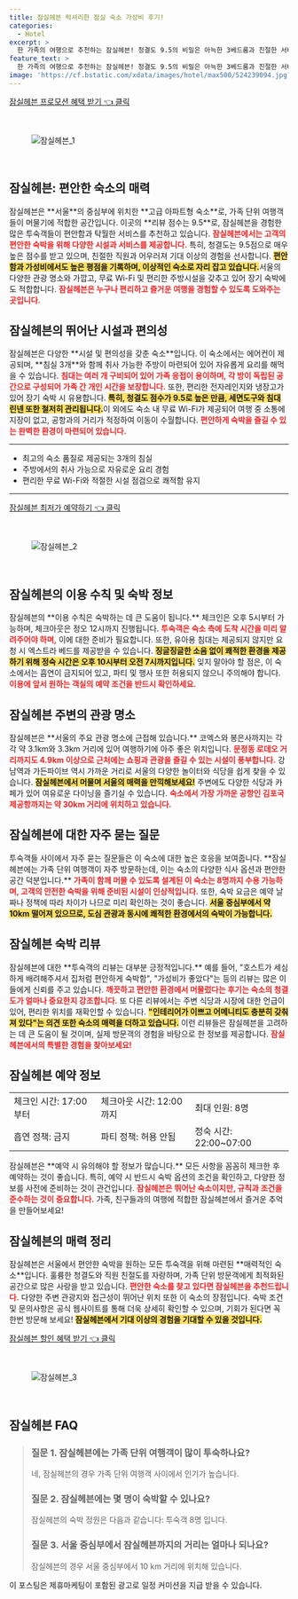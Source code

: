 ```yaml
---
title: 잠실헤븐 럭셔리한 잠실 숙소 가성비 후기!
categories:
  - Hotel
excerpt: >
  한 가족의 여행으로 추천하는 잠실헤븐! 청결도 9.5의 비밀은 아늑한 3베드룸과 친절한 서비스. 서울 중심에서 가까운 위치와 다양한 편의시설 덕분에 집처럼 편안하게 이용하세요! 클릭 필수!
feature_text: >
  한 가족의 여행으로 추천하는 잠실헤븐! 청결도 9.5의 비밀은 아늑한 3베드룸과 친절한 서비스. 서울 중심에서 가까운 위치와 다양한 편의시설 덕분에 집처럼 편안하게 이용하세요! 클릭 필수!
image: 'https://cf.bstatic.com/xdata/images/hotel/max500/524239094.jpg?k=29ce9566eb41aaabbd7d754eabea8e8415e5dfd0ebeab3a3726eb9efcab704b5&o=&hp=1'
---
```


<p><a class="modoo-button" href="https://tinyurl.com/287e37dg" rel="nofollow noopener">잠실헤븐 프로모션 혜택 받기 👈 클릭</a></p><br/>
<figure class="image"><img alt="잠실헤븐_1" src="https://cf.bstatic.com/xdata/images/hotel/max1024x768/524238697.jpg?k=dd6c456714742aed9cb2cf673c4125d2940f631a42d01399a8619310b10d06e3&amp;o=&amp;hp=1"/></figure><br/>

<h2 id="잠실헤븐_소개">잠실헤븐: 편안한 숙소의 매력</h2>
<p>잠실헤븐은 **서울**의 중심부에 위치한 **고급 아파트형 숙소**로, 가족 단위 여행객들이 머물기에 적합한 공간입니다. 이곳의 **리뷰 점수는 9.5**로, 잠실헤븐을 경험한 많은 투숙객들이 편안함과 탁월한 서비스를 추천하고 있습니다. <b><span style="color: #ee2323;">잠실헤븐에서는 고객의 편안한 숙박을 위해 다양한 시설과 서비스를 제공합니다.</span></b> 특히, 청결도는 9.5점으로 매우 높은 점수를 받고 있으며, 친절한 직원과 어우러져 기대 이상의 경험을 선사합니다. <b><span style="background-color: #ffe066;">편안함과 가성비에서도 높은 평점을 기록하며, 이상적인 숙소로 자리 잡고 있습니다.</span></b>서울의 다양한 관광 명소와 가깝고, 무료 Wi-Fi 및 편리한 주방시설을 갖추고 있어 장기 숙박에도 적합합니다. <b><span style="color: #ee2323;">잠실헤븐은 누구나 편리하고 즐거운 여행을 경험할 수 있도록 도와주는 곳입니다.</span></b></p>
<h2 id="잠실헤븐_시설_편의성">잠실헤븐의 뛰어난 시설과 편의성</h2>
<p>잠실헤븐은 다양한 **시설 및 편의성을 갖춘 숙소**입니다. 이 숙소에서는 에어컨이 제공되며, **침실 3개**와 함께 취사 가능한 주방이 마련되어 있어 자유롭게 요리를 해먹을 수 있습니다. <b><span style="color: #ee2323;">침대는 여러 개 구비되어 있어 가족 응접이 용이하며, 각 방이 독립된 공간으로 구성되어 가족 간 개인 시간을 보장합니다.</span></b> 또한, 편리한 전자레인지와 냉장고가 있어 장기 숙박 시 유용합니다. <b><span style="background-color: #ffe066;">특히, 청결도 점수가 9.5로 높은 만큼, 세면도구와 침대 린넨 또한 철저히 관리됩니다.</span></b>이 외에도 숙소 내 무료 Wi-Fi가 제공되어 여행 중 소통에 지장이 없고, 공항과의 거리가 적정하여 이동이 수월합니다. <b><span style="color: #ee2323;">편안하게 숙박을 즐길 수 있는 완벽한 환경이 마련되어 있습니다.</span></b></p>
<hr/>
<ul>
<li>최고의 숙소 품질로 제공되는 3개의 침실</li>
<li>주방에서의 취사 가능으로 자유로운 요리 경험</li>
<li>편리한 무료 Wi-Fi와 적절한 시설 점검으로 쾌적함 유지</li>
</ul>
<hr/>
<p><a class="modoo-button" href="https://tinyurl.com/287e37dg" rel="nofollow noopener">잠실헤븐 최저가 예약하기 👈 클릭</a></p><br/>
<figure class="image"><img alt="잠실헤븐_2" src="https://cf.bstatic.com/xdata/images/hotel/max500/524239094.jpg?k=29ce9566eb41aaabbd7d754eabea8e8415e5dfd0ebeab3a3726eb9efcab704b5&amp;o=&amp;hp=1"/></figure><br/>
<h2 id="잠실헤븐_이용수칙_숙박정보">잠실헤븐의 이용 수칙 및 숙박 정보</h2>
<p>잠실헤븐의 **이용 수칙은 숙박하는 데 큰 도움이 됩니다.** 체크인은 오후 5시부터 가능하며, 체크아웃은 정오 12시까지 진행됩니다. <b><span style="color: #ee2323;">투숙객은 숙소 측에 도착 시간을 미리 알려주어야 하며,</span></b> 이에 대한 준비가 필요합니다. 또한, 유아용 침대는 제공되지 않지만 요청 시 엑스트라 베드를 제공받을 수 있습니다. <b><span style="background-color: #ffe066;">징글징글한 소음 없이 쾌적한 환경을 제공하기 위해 정숙 시간은 오후 10시부터 오전 7시까지입니다.</span></b> 잊지 말아야 할 점은, 이 숙소에서는 흡연이 금지되어 있고, 파티 및 행사 또한 허용되지 않으니 주의해야 합니다. <b><span style="color: #ee2323;">이용에 앞서 원하는 객실의 예약 조건을 반드시 확인하세요.</span></b></p>
<h2 id="잠실헤븐_주변_관광_명소">잠실헤븐 주변의 관광 명소</h2>
<p>잠실헤븐은 **서울의 주요 관광 명소에 근접해 있습니다.** 코엑스와 봉은사까지는 각각 약 3.1km와 3.3km 거리에 있어 여행하기에 아주 좋은 위치입니다. <b><span style="color: #ee2323;">문정동 로데오 거리까지도 4.9km 이상으로 근처에는 쇼핑과 관광을 즐길 수 있는 시설이 풍부합니다.</span></b> 강남역과 가든파이브 역시 가까운 거리로 서울의 다양한 놀이터와 식당을 쉽게 찾을 수 있습니다. <b><span style="background-color: #ffe066;">잠실헤븐에서 머물며 서울의 매력을 만끽해보세요!</span></b> 주변에도 다양한 식당과 카페가 있어 여유로운 다이닝을 즐기실 수 있습니다. <b><span style="color: #ee2323;">숙소에서 가장 가까운 공항인 김포국제공항까지는 약 30km 거리에 위치하고 있습니다.</span></b></p>
<h2 id="잠실헤븐_자주_묻는_질문">잠실헤븐에 대한 자주 묻는 질문</h2>
<p>투숙객들 사이에서 자주 묻는 질문들은 이 숙소에 대한 높은 호응을 보여줍니다. **잠실헤븐에는 가족 단위 여행객이 자주 방문하는데, 이는 숙소의 다양한 식사 옵션과 편안한 공간 덕분입니다.** <b><span style="color: #ee2323;">가족이 함께 머물 수 있도록 설계된 이 숙소는 8명까지 수용 가능하며, 고객의 안전한 숙박을 위해 준비된 시설이 인상적입니다.</span></b> 또한, 숙박 요금은 예약 날짜나 정책에 따라 차이가 나므로 미리 확인하는 것이 좋습니다. <b><span style="background-color: #ffe066;">서울 중심부에서 약 10km 떨어져 있으므로, 도심 관광과 동시에 쾌적한 환경에서의 숙박이 가능합니다.</span></b></p>
<h2 id="잠실헤븐_숙박_리뷰">잠실헤븐 숙박 리뷰</h2>
<p>잠실헤븐에 대한 **투숙객의 리뷰는 대부분 긍정적입니다.** 예를 들어, "호스트가 세심하게 배려해주셔서 집처럼 편안하게 숙박함", "가성비가 좋았다"는 등의 리뷰는 많은 이들에게 신뢰를 주고 있습니다. <b><span style="color: #ee2323;">깨끗하고 편안한 환경에서 머물렀다는 후기는 숙소의 청결도가 얼마나 중요한지 강조합니다.</span></b> 또 다른 리뷰에서는 주변 식당과 시장에 대한 언급이 있어, 편리한 위치를 재확인할 수 있습니다. <b><span style="background-color: #ffe066;">"인테리어가 이쁘고 어메니티도 충분히 갖춰져 있다"는 의견 또한 숙소의 매력을 더하고 있습니다.</span></b> 이런 리뷰들은 잠실헤븐을 고려하는 데 큰 도움이 될 것이며, 실제 방문객의 경험을 바탕으로 한 정보를 제공합니다. <b><span style="color: #ee2323;">잠실헤븐에서의 특별한 경험을 찾아보세요!</span></b></p>
<h2 id="잠실헤븐_예약_정보">잠실헤븐 예약 정보</h2>
<table>
<tr>
<td>체크인 시간: 17:00부터</td>
<td>체크아웃 시간: 12:00까지</td>
<td>최대 인원: 8명</td>
</tr>
<tr>
<td>흡연 정책: 금지</td>
<td>파티 정책: 허용 안됨</td>
<td>정숙 시간: 22:00~07:00</td>
</tr>
</table>
<p>잠실헤븐은 **예약 시 유의해야 할 정보가 많습니다.** 모든 사항을 꼼꼼히 체크한 후 예약하는 것이 좋습니다. 특히, 예약 시 반드시 숙박 옵션의 조건을 확인하고, 다양한 정보를 사전에 준비하는 것이 관건입니다. <b><span style="color: #ee2323;">잠실헤븐은 뛰어난 숙소이지만, 규칙과 조건을 준수하는 것이 중요합니다.</span></b> 가족, 친구들과의 여행에 적합한 잠실헤븐에서 즐거운 추억을 만들어보세요!</p>
<h2 id="잠실헤븐_정리">잠실헤븐의 매력 정리</h2>
<p>잠실헤븐은 서울에서 편안한 숙박을 원하는 모든 투숙객을 위해 마련된 **매력적인 숙소**입니다. 훌륭한 청결도와 직원 친절도를 자랑하며, 가족 단위 방문객에게 최적화된 공간으로 많은 사랑을 받고 있습니다. <b><span style="color: #ee2323;">편안한 숙소를 찾고 있다면 잠실헤븐을 추천드립니다.</span></b> 다양한 주변 관광지와 접근성이 뛰어난 위치 또한 이 숙소의 장점입니다. 숙박 조건 및 문의사항은 공식 웹사이트를 통해 더욱 상세히 확인할 수 있으며, 기회가 된다면 꼭 한번 방문해 보세요! <b><span style="background-color: #ffe066;">잠실헤븐에서 기대 이상의 경험을 기대할 수 있을 것입니다.</span></b></p>

<p><a class="modoo-button" href="https://tinyurl.com/287e37dg" rel="nofollow noopener">잠실헤븐 할인 혜택 받기 👈 클릭</a></p><br>

<figure class="image"><img src="https://cf.bstatic.com/xdata/images/hotel/max500/524239123.jpg?k=6be067ea1dea44586e7b32b323e8f13e7becb71665c57ebdd3651f8029a193fe&o=&hp=1" alt="잠실헤븐_3"></figure><br>
<h2 id="잠실헤븐_FAQ">잠실헤븐 FAQ</h2>
<div itemscope="" itemtype="https://schema.org/FAQPage"> 
<blockquote> 
<div itemscope="" itemprop="mainEntity" itemtype="https://schema.org/Question"> 
<h3 id="질문_1" itemprop="name">질문 1. 잠실헤븐에는 가족 단위 여행객이 많이 투숙하나요?</h3> 
<div itemscope="" itemprop="acceptedAnswer" itemtype="https://schema.org/Answer"> 
<span itemprop="text"> 
<p>네, 잠실헤븐의 경우 가족 단위 여행객 사이에서 인기가 높습니다.</p> 
</span> 
</div> 
</div> 
<div itemscope="" itemprop="mainEntity" itemtype="https://schema.org/Question"> 
<h3 id="질문_2" itemprop="name">질문 2. 잠실헤븐에는 몇 명이 숙박할 수 있나요?</h3> 
<div itemscope="" itemprop="acceptedAnswer" itemtype="https://schema.org/Answer"> 
<span itemprop="text"> 
<p>잠실헤븐의 숙박 정원은 다음과 같습니다: 투숙객 8명 입니다.</p> 
</span> 
</div> 
</div> 
<div itemscope="" itemprop="mainEntity" itemtype="https://schema.org/Question"> 
<h3 id="질문_3" itemprop="name">질문 3. 서울 중심부에서 잠실헤븐까지의 거리는 얼마나 되나요?</h3>
<div itemscope="" itemprop="acceptedAnswer" itemtype="https://schema.org/Answer"> 
<span itemprop="text"> 
<p>잠실헤븐의 경우 서울 중심부에서 10 km 거리에 위치해 있습니다.</p> 
</span> 
</div> 
</div> 
</blockquote> 
</div><p>이 포스팅은 제휴마케팅이 포함된 광고로 일정 커미션을 지급 받을 수 있습니다.</p>

